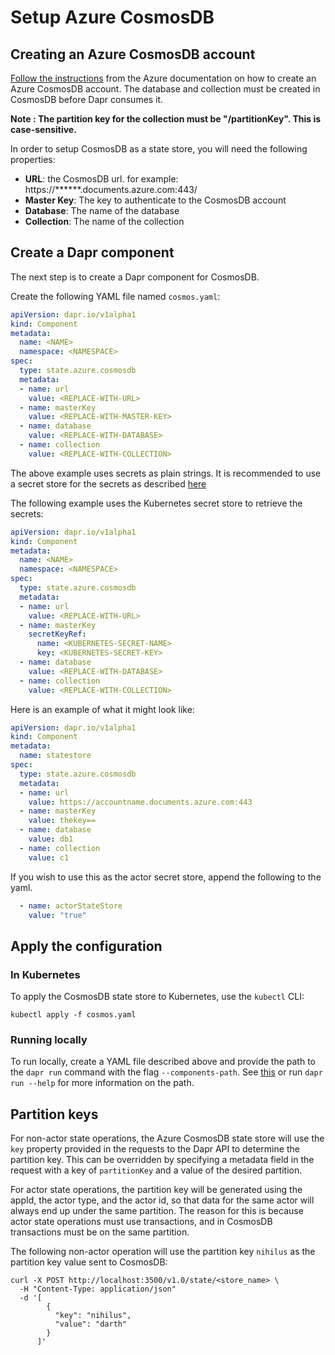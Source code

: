 # Setup Azure CosmosDB 

## Creating an Azure CosmosDB account

[Follow the instructions](https://docs.microsoft.com/en-us/azure/cosmos-db/how-to-manage-database-account) from the Azure documentation on how to create an Azure CosmosDB account.  The database and collection must be created in CosmosDB before Dapr consumes it.  

**Note : The partition key for the collection must be "/partitionKey".  This is case-sensitive.**

In order to setup CosmosDB as a state store, you will need the following properties:

* **URL**: the CosmosDB url. for example: https://******.documents.azure.com:443/
* **Master Key**: The key to authenticate to the CosmosDB account
* **Database**: The name of the database
* **Collection**: The name of the collection

## Create a Dapr component

The next step is to create a Dapr component for CosmosDB.

Create the following YAML file named `cosmos.yaml`:

```yaml
apiVersion: dapr.io/v1alpha1
kind: Component
metadata:
  name: <NAME>
  namespace: <NAMESPACE>
spec:
  type: state.azure.cosmosdb
  metadata:
  - name: url
    value: <REPLACE-WITH-URL>
  - name: masterKey
    value: <REPLACE-WITH-MASTER-KEY>
  - name: database
    value: <REPLACE-WITH-DATABASE>
  - name: collection
    value: <REPLACE-WITH-COLLECTION>
```

The above example uses secrets as plain strings. It is recommended to use a secret store for the secrets as described [here](../../concepts/secrets/README.md)

The following example uses the Kubernetes secret store to retrieve the secrets:

```yaml
apiVersion: dapr.io/v1alpha1
kind: Component
metadata:
  name: <NAME>
  namespace: <NAMESPACE>
spec:
  type: state.azure.cosmosdb
  metadata:
  - name: url
    value: <REPLACE-WITH-URL>
  - name: masterKey
    secretKeyRef:
      name: <KUBERNETES-SECRET-NAME>
      key: <KUBERNETES-SECRET-KEY>
  - name: database
    value: <REPLACE-WITH-DATABASE>
  - name: collection
    value: <REPLACE-WITH-COLLECTION>
```

Here is an example of what it might look like:

```yaml
apiVersion: dapr.io/v1alpha1
kind: Component
metadata:
  name: statestore
spec:
  type: state.azure.cosmosdb
  metadata:
  - name: url
    value: https://accountname.documents.azure.com:443
  - name: masterKey
    value: thekey==
  - name: database
    value: db1
  - name: collection
    value: c1
```

If you wish to use this as the actor secret store, append the following to the yaml.

```yaml
  - name: actorStateStore
    value: "true"
```

## Apply the configuration

### In Kubernetes

To apply the CosmosDB state store to Kubernetes, use the `kubectl` CLI:

```
kubectl apply -f cosmos.yaml
```

### Running locally

To run locally, create a YAML file described above and provide the path to the `dapr run` command with the flag `--components-path`.  See [this](https://github.com/dapr/cli#use-non-default-components-path) or run `dapr run --help` for more information on the path.

## Partition keys

For non-actor state operations, the Azure CosmosDB state store will use the `key` property provided in the requests to the Dapr API to determine the partition key.  This can be overridden by specifying a metadata field in the request with a key of `partitionKey` and a value of the desired partition.

For actor state operations, the partition key will be generated using the appId, the actor type, and the actor id, so that data for the same actor will always end up under the same partition.  The reason for this is because actor state operations must use transactions, and in CosmosDB transactions must be on the same partition.

The following non-actor operation will use the partition key `nihilus` as the partition key value sent to CosmosDB:

```shell
curl -X POST http://localhost:3500/v1.0/state/<store_name> \
  -H "Content-Type: application/json"
  -d '[
        {
          "key": "nihilus",
          "value": "darth"
        }
      ]'
```
